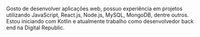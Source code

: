 <p align="left"> Gosto de desenvolver aplicações web, possuo experiência em projetos utilizando JavaScript, React.js, Node.js, MySQL, MongoDB, dentre outros. Estou iniciando com Kotlin e atualmente trabalho como desenvolvedor back end na Digital Republic.</p>
